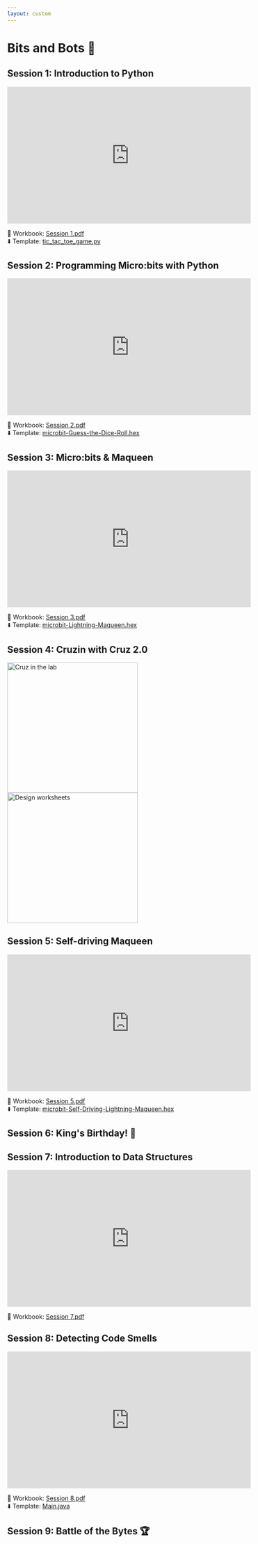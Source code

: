 ```yaml
---
layout: custom
---
```



# Bits and Bots 🚙

## Session 1: Introduction to Python

<iframe width="560" height="315" src="https://www.youtube.com/embed/Pc3hpDTv2Sg?si=8GFR31zRZ89ogFHF" title="YouTube video player" frameborder="0" allow="accelerometer; autoplay; clipboard-write; encrypted-media; gyroscope; picture-in-picture; web-share" referrerpolicy="strict-origin-when-cross-origin" allowfullscreen></iframe>

📓 Workbook: [Session 1.pdf](https://wucomputing-tga.github.io/levels/l2/Session_1.pdf) <br>
⬇️ Template: [tic_tac_toe_game.py](https://wucomputing-tga.github.io/levels/l2/tic_tac_toe_game.py)

## Session 2: Programming Micro:bits with Python

<iframe width="560" height="315" src="https://www.youtube.com/embed/u41G9yIy5O4?si=9YyRpUtbFts8JyfD" title="YouTube video player" frameborder="0" allow="accelerometer; autoplay; clipboard-write; encrypted-media; gyroscope; picture-in-picture; web-share" referrerpolicy="strict-origin-when-cross-origin" allowfullscreen></iframe>

📓 Workbook: [Session 2.pdf](https://wucomputing-tga.github.io/levels/l2/Session_2.pdf)<br>
⬇️ Template: [microbit-Guess-the-Dice-Roll.hex](https://wucomputing-tga.github.io/levels/l2/microbit-Guess-the-Dice-Roll.hex)

## Session 3: Micro:bits & Maqueen

<iframe width="560" height="315" src="https://www.youtube.com/embed/E2NHiFxVfNI?si=C_zI64Fyqa5YHhSN" title="YouTube video player" frameborder="0" allow="accelerometer; autoplay; clipboard-write; encrypted-media; gyroscope; picture-in-picture; web-share" referrerpolicy="strict-origin-when-cross-origin" allowfullscreen></iframe>

📓 Workbook: [Session 3.pdf](https://wucomputing-tga.github.io/levels/l2/Session_3.pdf)<br>
⬇️ Template: [microbit-Lightning-Maqueen.hex](https://wucomputing-tga.github.io/levels/l2/microbit-Lightning-Maqueen.hex)

## Session 4: Cruzin with Cruz 2.0

<img src="https://wucomputing-tga.github.io/img/cruz.jpeg" alt="Cruz in the lab" width="300"><img src="https://wucomputing-tga.github.io/img/design_papers.jpeg" alt="Design worksheets" width="300"><br>

## Session 5: Self-driving Maqueen

<iframe width="560" height="315" src="https://www.youtube.com/embed/65xtTBnAiCo?si=0jqdGkVNZae4aTxG" title="YouTube video player" frameborder="0" allow="accelerometer; autoplay; clipboard-write; encrypted-media; gyroscope; picture-in-picture; web-share" referrerpolicy="strict-origin-when-cross-origin" allowfullscreen></iframe>

📓 Workbook: [Session 5.pdf](https://wucomputing-tga.github.io/levels/l2/Session_5.pdf)<br>
⬇️ Template: [microbit-Self-Driving-Lightning-Maqueen.hex](https://wucomputing-tga.github.io/levels/l2/microbit-Self-Driving-Lightning-Maqueen.hex)

## Session 6: King's Birthday! 🥳 

## Session 7: Introduction to Data Structures

<iframe width="560" height="315" src="https://www.youtube.com/embed/E7najkzTgqk?si=Mprje2vZsYkJuzQl" title="YouTube video player" frameborder="0" allow="accelerometer; autoplay; clipboard-write; encrypted-media; gyroscope; picture-in-picture; web-share" referrerpolicy="strict-origin-when-cross-origin" allowfullscreen></iframe>

📓 Workbook: [Session 7.pdf](https://wucomputing-tga.github.io/levels/l2/Session_7.pdf)<br>

## Session 8: Detecting Code Smells

<iframe width="560" height="315" src="https://www.youtube.com/embed/-Kuxyg0Cihw?si=nsPQdHTmkbuGLZAV" title="YouTube video player" frameborder="0" allow="accelerometer; autoplay; clipboard-write; encrypted-media; gyroscope; picture-in-picture; web-share" referrerpolicy="strict-origin-when-cross-origin" allowfullscreen></iframe>

📓 Workbook: [Session 8.pdf](https://wucomputing-tga.github.io/levels/l2/Session_8.pdf)<br>
⬇️ Template: [Main.java](https://wucomputing-tga.github.io/levels/l2/Main.java)

## Session 9: Battle of the Bytes 🏆
